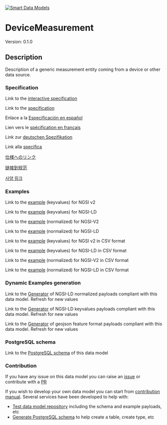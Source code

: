 [![Smart Data Models](https://smartdatamodels.org/wp-content/uploads/2022/01/SmartDataModels_logo.png "Logo")](https://smartdatamodels.org)
# DeviceMeasurement
Version: 0.1.0

## Description 

Description of a generic measurement entity coming from a device or other data source.
### Specification

Link to the [interactive specification](https://swagger.lab.fiware.org/?url=https://smart-data-models.github.io/dataModel.Device/DeviceMeasurement/swagger.yaml)

Link to the [specification](https://github.com/smart-data-models/dataModel.Device/blob/master/DeviceMeasurement/doc/spec.md)

Enlace a la [Especificación en español](https://github.com/smart-data-models/dataModel.Device/blob/master/DeviceMeasurement/doc/spec_ES.md)

Lien vers le [spécification en français](https://github.com/smart-data-models/dataModel.Device/blob/master/DeviceMeasurement/doc/spec_FR.md)

Link zur [deutschen Spezifikation](https://github.com/smart-data-models/dataModel.Device/blob/master/DeviceMeasurement/doc/spec_DE.md)

Link alla [specifica](https://github.com/smart-data-models/dataModel.Device/blob/master/DeviceMeasurement/doc/spec_IT.md)

[仕様へのリンク](https://github.com/smart-data-models/dataModel.Device/blob/master/DeviceMeasurement/doc/spec_JA.md)

[链接到规范](https://github.com/smart-data-models/dataModel.Device/blob/master/DeviceMeasurement/doc/spec_ZH.md)

[사양 링크](https://github.com/smart-data-models/dataModel.Device/blob/master/DeviceMeasurement/doc/spec_KO.md)
### Examples

Link to the [example](https://smart-data-models.github.io/dataModel.Device/DeviceMeasurement/examples/example.json) (keyvalues) for NGSI v2

Link to the [example](https://smart-data-models.github.io/dataModel.Device/DeviceMeasurement/examples/example.jsonld) (keyvalues) for NGSI-LD

Link to the [example](https://smart-data-models.github.io/dataModel.Device/DeviceMeasurement/examples/example-normalized.json) (normalized) for NGSI-V2

Link to the [example](https://smart-data-models.github.io/dataModel.Device/DeviceMeasurement/examples/example-normalized.jsonld) (normalized) for NGSI-LD

Link to the [example](https://github.com/smart-data-models/dataModel.Device/blob/master/DeviceMeasurement/examples/example.json.csv) (keyvalues) for NGSI v2 in CSV format

Link to the [example](https://github.com/smart-data-models/dataModel.Device/blob/master/DeviceMeasurement/examples/example.jsonld.csv) (keyvalues) for NGSI-LD in CSV format

Link to the [example](https://github.com/smart-data-models/dataModel.Device/blob/master/DeviceMeasurement/examples/example-normalized.json.csv) (normalized) for NGSI-V2 in CSV format

Link to the [example](https://github.com/smart-data-models/dataModel.Device/blob/master/DeviceMeasurement/examples/example-normalized.jsonld.csv) (normalized) for NGSI-LD in CSV format
### Dynamic Examples generation

Link to the [Generator](https://smartdatamodels.org/extra/ngsi-ld_generator.php?schemaUrl=https://raw.githubusercontent.com/smart-data-models/dataModel.Device/master/DeviceMeasurement/schema.json&email=info@smartdatamodels.org) of NGSI-LD normalized payloads compliant with this data model. Refresh for new values

Link to the [Generator](https://smartdatamodels.org/extra/ngsi-ld_generator_keyvalues.php?schemaUrl=https://raw.githubusercontent.com/smart-data-models/dataModel.Device/master/DeviceMeasurement/schema.json&email=info@smartdatamodels.org) of NGSI-LD keyvalues payloads compliant with this data model. Refresh for new values

Link to the [Generator](https://smartdatamodels.org/extra/geojson_features_generator.php?schemaUrl=https://raw.githubusercontent.com/smart-data-models/dataModel.Device/master/DeviceMeasurement/schema.json&email=info@smartdatamodels.org) of geojson feature format payloads compliant with this data model. Refresh for new values
### PostgreSQL schema

Link to the [PostgreSQL schema](https://github.com/smart-data-models/dataModel.Device/blob/master/DeviceMeasurement/schema.sql) of this data model
### Contribution

 If you have any issue on this data model you can raise an [issue](https://github.com/smart-data-models/dataModel.Device/issues)  or contribute with a [PR](https://github.com/smart-data-models/dataModel.Device/pulls)

 If you wish to develop your own data model you can start from [contribution manual](https://bit.ly/contribution_manual). Several services have been developed to help with: 
 - [Test data model repository](https://smartdatamodels.org/index.php/data-models-contribution-api/) including the schema and example payloads, etc
 - [Generate PostgreSQL schema](https://smartdatamodels.org/index.php/sql-service/) to help create a table, create type, etc
